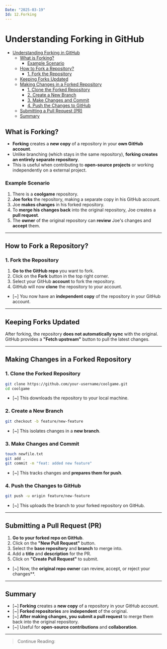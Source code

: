 ```yaml
---
Date: "2025-03-19"
Id: 12.Forking
---
```


# Understanding Forking in GitHub

<!--toc:start-->

- [Understanding Forking in GitHub](#understanding-forking-in-github)
  - [What is Forking?](#what-is-forking)
    - [Example Scenario](#example-scenario)
  - [How to Fork a Repository?](#how-to-fork-a-repository)
    - [1. Fork the Repository](#1-fork-the-repository)
  - [Keeping Forks Updated](#keeping-forks-updated)
  - [Making Changes in a Forked Repository](#making-changes-in-a-forked-repository)
    - [1. Clone the Forked Repository](#1-clone-the-forked-repository)
    - [2. Create a New Branch](#2-create-a-new-branch)
    - [3. Make Changes and Commit](#3-make-changes-and-commit)
    - [4. Push the Changes to GitHub](#4-push-the-changes-to-github)
  - [Submitting a Pull Request (PR)](#submitting-a-pull-request-pr)
  - [Summary](#summary)
  <!--toc:end-->

## What is Forking?

- **Forking** creates a **new copy** of a repository in your **own GitHub account**.
- Unlike branching (which stays in the same repository), **forking creates an entirely separate repository**.
- This is useful when contributing to **open-source projects** or working independently on a external project.

### Example Scenario

1. There is a **coolgame** repository.
2. **Joe forks** the repository, making a separate copy in his GitHub account.
3. Joe **makes changes** in his forked repository.
4. To **merge his changes back** into the original repository, Joe creates a **pull request**.
5. The **owner** of the original repository can **review** Joe's changes and **accept** them.

---

## How to Fork a Repository?

### 1. Fork the Repository

1. **Go to the GitHub repo** you want to fork.
2. Click on the **Fork** button in the top right corner.
3. Select your GitHub **account** to fork the repository.
4. GitHub will now **clone** the repository to your account.

- [~] You now have an **independent copy** of the repository in your GitHub account.

---

## Keeping Forks Updated

After forking, the repository **does not automatically sync** with the original. GitHub provides a **"Fetch upstream"** button to pull the latest changes.

---

## Making Changes in a Forked Repository

### 1. Clone the Forked Repository

```bash
git clone https://github.com/your-username/coolgame.git
cd coolgame
```

- [~] This downloads the repository to your local machine.

### 2. Create a New Branch

```bash
git checkout -b feature/new-feature
```

- [~] This isolates changes in a **new branch**.

### 3. Make Changes and Commit

```bash
touch newfile.txt
git add .
git commit -m "feat: added new feature"
```

- [~] This tracks changes and **prepares them for push**.

### 4. Push the Changes to GitHub

```bash
git push -u origin feature/new-feature
```

- [~] This uploads the branch to your forked repository on GitHub.

---

## Submitting a Pull Request (PR)

1. **Go to your forked repo on GitHub**.
2. Click on the **"New Pull Request"** button.
3. Select the **base repository** and **branch** to merge into.
4. Add a **title** and **description** for the PR.
5. Click on **"Create Pull Request"** to submit.

- [~] Now, the **original repo owner** can review, accept, or reject your changes\*\*.

---

## Summary

- [~] **Forking** creates a **new copy** of a repository in your GitHub account.
- [~] **Forked repositories** are **independent** of the original.
- [~] **After making changes, you submit a pull request** to merge them back into the original repository.
- [~] Useful for **open-source contributions** and **collaboration**.

---

> Continue Reading:

